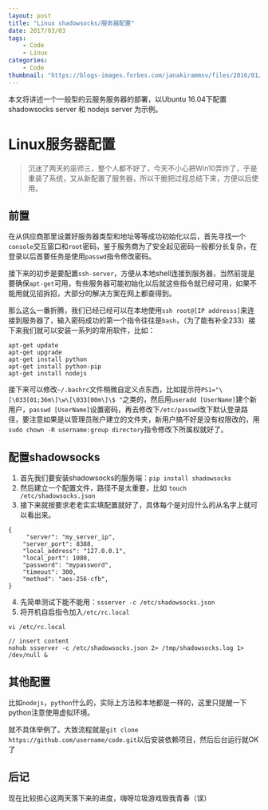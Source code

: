 ```yaml
---
layout: post
title: "Linux shadowsocks/服务器配置"
date: 2017/03/03
tags:
    - Code
    - Linux
categories:
    - Code
thumbnail: "https://blogs-images.forbes.com/janakirammsv/files/2016/01/1711471.jpg"
---
```


本文将讲述一个一般型的云服务服务器的部署，以Ubuntu 16.04下配置shadowsocks server 和 nodejs server 为示例。

<!--more-->

# Linux服务器配置

> 沉迷了两天的巫师三，整个人都不好了，今天不小心把Win10弄炸了，于是重装了系统，又从新配置了服务器，所以干脆把过程总结下来，方便以后使用。


## 前置

在从供应商那里设置好服务器类型和地址等等成功初始化以后，首先寻找一个`console`交互窗口和`root`密码，鉴于服务商为了安全起见密码一般都分长复杂，在登录以后首要任务是使用`passwd`指令修改密码。

接下来的初步是要配置`ssh-server`，方便从本地shell连接到服务器，当然前提是要确保`apt-get`可用，有些服务器可能初始化以后就这些指令就已经可用，如果不能用就见招拆招，大部分的解决方案在网上都查得到。

那么这么一番折腾，我们已经已经可以在本地使用`ssh root@[IP addresss]`来连接到服务器了，输入密码成功的第一个指令往往是`bash`，（为了能有补全233）接下来我们就可以安装一系列的常用软件，比如：
```
apt-get update
apt-get upgrade
apt-get install python
apt-get install python-pip
apt-get install nodejs
```

接下来可以修改`~/.bashrc`文件稍微自定义点东西，比如提示符`PS1="\[\033[01;36m\]\w\[\033[00m\]\$ "`之类的，然后用`useradd [UserName]`建个新用户，`passwd [UserName]`设置密码，再去修改下`/etc/passwd`改下默认登录路径，要注意如果是以管理员账户建立的文件夹，新用户搞不好是没有权限改的，用`sudo chown -R username:group directory`指令修改下所属权就好了。

## 配置shadowsocks

1. 首先我们要安装shadowsocks的服务端：`pip install shadowsocks`
2. 然后建立一个配置文件，路径不是太重要，比如 `touch /etc/shadowsocks.json`
3. 接下来就按要求老老实实填配置就好了，具体每个是对应什么的从名字上就可以看出来。
```
{
     "server": "my_server_ip", 
    "server_port": 8388, 
    "local_address": "127.0.0.1",
    "local_port": 1080, 
    "password": "mypassword",
    "timeout": 300,
    "method": "aes-256-cfb",
}
```
4. 先简单测试下能不能用：`ssserver -c /etc/shadowsocks.json`
5. 将开机自启指令加入`/etc/rc.local`
```
vi /etc/rc.local

// insert content
nohub ssserver -c /etc/shadowsocks.json 2> /tmp/shadowsocks.log 1> /dev/null & 
```

## 其他配置

比如`nodejs`，`python`什么的，实际上方法和本地都是一样的，这里只提醒一下python注意使用虚拟环境。

就不具体举例了。大致流程就是`git clone https://github.com/username/code.git`以后安装依赖项目，然后后台运行就OK了

## 后记

现在比较担心这两天落下来的进度，嗨呀垃圾游戏毁我青春（误）